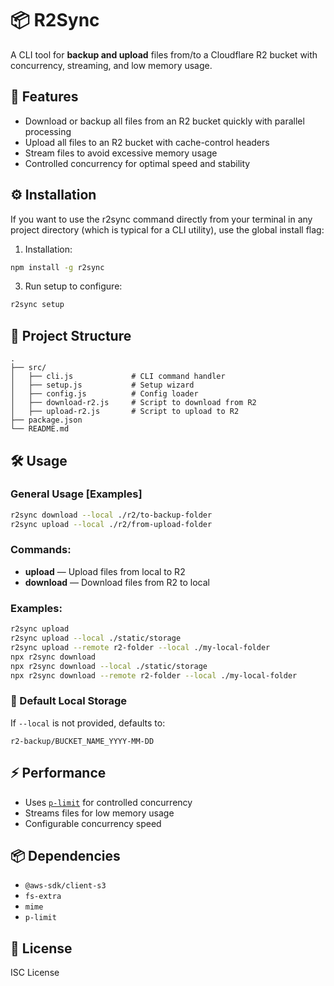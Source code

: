 # 📦 R2Sync

A CLI tool for **backup and upload** files from/to a Cloudflare R2 bucket with concurrency, streaming, and low memory usage.

## 🚀 Features
- Download or backup all files from an R2 bucket quickly with parallel processing
- Upload all files to an R2 bucket with cache-control headers
- Stream files to avoid excessive memory usage
- Controlled concurrency for optimal speed and stability

## ⚙️ Installation
If you want to use the r2sync command directly from your terminal in any project directory (which is typical for a CLI utility), use the global install flag:
1. Installation:
```bash
npm install -g r2sync
```

3. Run setup to configure:
```bash
r2sync setup
```

## 📂 Project Structure
```
.
├── src/
│   ├── cli.js             # CLI command handler
│   ├── setup.js           # Setup wizard
│   ├── config.js          # Config loader
│   ├── download-r2.js     # Script to download from R2
│   ├── upload-r2.js       # Script to upload to R2
├── package.json
└── README.md
```

## 🛠 Usage

### General Usage [Examples]
```bash
r2sync download --local ./r2/to-backup-folder
r2sync upload --local ./r2/from-upload-folder
```

### Commands:
- **upload** — Upload files from local to R2
- **download** — Download files from R2 to local

### Examples:
```bash
r2sync upload
r2sync upload --local ./static/storage
r2sync upload --remote r2-folder --local ./my-local-folder
npx r2sync download
npx r2sync download --local ./static/storage
npx r2sync download --remote r2-folder --local ./my-local-folder
```

### 📂 Default Local Storage

If `--local` is not provided, defaults to:
```
r2-backup/BUCKET_NAME_YYYY-MM-DD
```

## ⚡ Performance
- Uses [`p-limit`](https://www.npmjs.com/package/p-limit) for controlled concurrency
- Streams files for low memory usage
- Configurable concurrency speed

## 📦 Dependencies
- `@aws-sdk/client-s3`
- `fs-extra`
- `mime`
- `p-limit`

## 📝 License
ISC License
